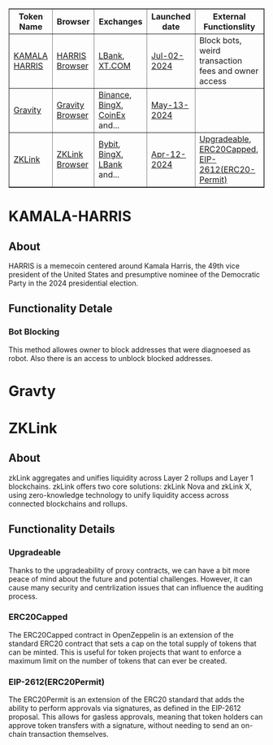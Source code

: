 <table border="1" style="border-collapse: collapse;">
    <thead>
        <tr>
            <th>Token Name</th>
            <th>Browser</th>
            <th>Exchanges</th>
            <th>Launched date</th>
            <th>External Functionslity</th>
        </tr>
    </thead>
    <tbody>
        <tr>
            <td><a href="#KAMALA-HARRIS" target="_blank">KAMALA HARRIS</a></td>
            <td><a href="https://etherscan.io/address/0x155788dd4b3ccd955a5b2d461c7d6504f83f71fa#writeContract" target="_blank">HARRIS Browser</a></td>
            <td><a href="https://www.lbank.com/en-US/trade/harris_usdt/" target="_blank">LBank</a>, <a href="https://www.xt.com/en/trade/harris_usdt" target="_blank">XT.COM</a></td>
            <td>
            <a href="https://etherscan.io/tx/0x182111e9f8808babb49dd5fa6fe47a5bdb695ea94a17a665e400b61114db3bae"target="_blank">Jul-02-2024</a>
            </td>
            <td>
            Block bots, weird transaction fees and owner access
            </td>
        </tr>
         <tr>
            <td><a href="#Gravty" target="_blank">Gravity</a></td>
            <td><a href="https://etherscan.io/token/0x9C7BEBa8F6eF6643aBd725e45a4E8387eF260649" target="_blank">Gravity Browser</a></td>
            <td><a href="https://www.binance.com/en/trade/G_USDT?ref=40896146" target="_blank">Binance</a>, <a href="https://bingx.com/en-us/spot/GUSDT" target="_blank">BingX</a>, <a href="https://www.coinex.com/exchange/g-usdt" target="_blank">CoinEx</a> and...</td>
            <td>
            <a href="https://etherscan.io/tx/0x737492fba9caf3eba8488978f7a6e9a0eaf76d17579b37d745dbb80c1a04a4d2"target="_blank">May-13-2024</a>
            </td>
            <td></td>
        <tr>
            <td><a href="#ZKLink" target="_blank">ZKLink</a></td>
            <td><a href="https://etherscan.io/token/0xfc385a1df85660a7e041423db512f779070fcede#writeProxyContract" target="_blank">ZKLink Browser</a></td>
            <td><a href="https://www.bybit.com/en-US/trade/spot/ZKL/USDT" target="_blank">Bybit</a>, <a href="https://bingx.com/en-us/spot/ZKLUSDT" target="_blank">BingX</a>, <a href="https://www.lbank.com/en-US/trade/zkl_usdt/" target="_blank">LBank</a> and...</td>
            <td>
            <a href="https://etherscan.io/tx/0xf19d9535cefe1c5dae66d26c28a7bcfc1cdd09512b0d684832f2c8a01e40b62f"target="_blank">Apr-12-2024</a>
            </td>
            <td><a href="###Upgradeable">Upgradeable</a>, <a href="###ERC20Capped">ERC20Capped</a>, <a href="###EIP-2612(ERC20Permit)">EIP-2612(ERC20-Permit)</a></td>
        </tr>
    </tbody>
</table>

# KAMALA-HARRIS

## About

HARRIS is a memecoin centered around Kamala Harris, the 49th vice president of the United States and presumptive nominee of the Democratic Party in the 2024 presidential election.

## Functionality Detale

### Bot Blocking

This method allowes owner to block addresses that were diagnoesed as robot. Also there is an access to unblock blocked addresses.

# Gravty

# ZKLink

## About

zkLink aggregates and unifies liquidity across Layer 2 rollups and Layer 1 blockchains. zkLink offers two core solutions: zkLink Nova and zkLink X, using zero-knowledge technology to unify liquidity access across connected blockchains and rollups.

## Functionality Details

### Upgradeable

Thanks to the upgradeability of proxy contracts, we can have a bit more peace of mind about the future and potential challenges.
However, it can cause many security and centrlization issues that can influence the auditing process.

### ERC20Capped

The ERC20Capped contract in OpenZeppelin is an extension of the standard ERC20 contract that sets a cap on the total supply of
tokens that can be minted. This is useful for token projects that want to enforce a maximum limit on the number of tokens that
can ever be created.

### EIP-2612(ERC20Permit)

The ERC20Permit is an extension of the ERC20 standard that adds the ability to perform approvals via signatures, as defined in the EIP-2612 proposal. This allows for gasless approvals, meaning that token holders can approve token transfers with a signature, without needing to send an on-chain transaction themselves.
